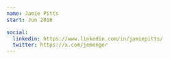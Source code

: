 ```yaml
---
name: Jamie Pitts
start: Jun 2016

social:
  linkedin: https://www.linkedin.com/in/jamiepitts/
  twitter: https://x.com/jemenger
---
```


